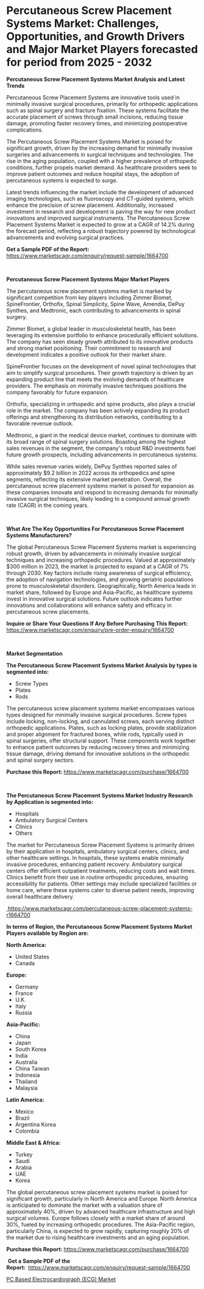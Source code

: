 <p><h1>Percutaneous Screw Placement Systems Market: Challenges, Opportunities, and Growth Drivers and Major Market Players forecasted for period from 2025 - 2032</h1></p><p><strong>Percutaneous Screw Placement Systems Market Analysis and Latest Trends</strong></p>
<p><p>Percutaneous Screw Placement Systems are innovative tools used in minimally invasive surgical procedures, primarily for orthopedic applications such as spinal surgery and fracture fixation. These systems facilitate the accurate placement of screws through small incisions, reducing tissue damage, promoting faster recovery times, and minimizing postoperative complications.</p><p>The Percutaneous Screw Placement Systems Market is poised for significant growth, driven by the increasing demand for minimally invasive surgeries and advancements in surgical techniques and technologies. The rise in the aging population, coupled with a higher prevalence of orthopedic conditions, further propels market demand. As healthcare providers seek to improve patient outcomes and reduce hospital stays, the adoption of percutaneous systems is expected to surge.</p><p>Latest trends influencing the market include the development of advanced imaging technologies, such as fluoroscopy and CT-guided systems, which enhance the precision of screw placement. Additionally, increased investment in research and development is paving the way for new product innovations and improved surgical instruments. The Percutaneous Screw Placement Systems Market is expected to grow at a CAGR of 14.2% during the forecast period, reflecting a robust trajectory powered by technological advancements and evolving surgical practices.</p></p>
<p><strong>Get a Sample PDF of the Report:&nbsp;</strong> <a href="https://www.marketscagr.com/enquiry/request-sample/1664700?utm_campaign=1905&utm_medium=2&utm_source=Github&utm_content=ia&utm_term=23032025&utm_id=percutaneous-screw-placement-systems">https://www.marketscagr.com/enquiry/request-sample/1664700</a></p>
<p>&nbsp;</p>
<p><strong>Percutaneous Screw Placement Systems Major Market Players</strong></p>
<p><p>The percutaneous screw placement systems market is marked by significant competition from key players including Zimmer Biomet, SpineFrontier, Orthofix, Spinal Simplicity, Spine Wave, Amendia, DePuy Synthes, and Medtronic, each contributing to advancements in spinal surgery.</p><p>Zimmer Biomet, a global leader in musculoskeletal health, has been leveraging its extensive portfolio to enhance procedurally efficient solutions. The company has seen steady growth attributed to its innovative products and strong market positioning. Their commitment to research and development indicates a positive outlook for their market share.</p><p>SpineFrontier focuses on the development of novel spinal technologies that aim to simplify surgical procedures. Their growth trajectory is driven by an expanding product line that meets the evolving demands of healthcare providers. The emphasis on minimally invasive techniques positions the company favorably for future expansion.</p><p>Orthofix, specializing in orthopedic and spine products, also plays a crucial role in the market. The company has been actively expanding its product offerings and strengthening its distribution networks, contributing to a favorable revenue outlook. </p><p>Medtronic, a giant in the medical device market, continues to dominate with its broad range of spinal surgery solutions. Boasting among the highest sales revenues in the segment, the company's robust R&D investments fuel future growth prospects, including advancements in percutaneous systems.</p><p>While sales revenue varies widely, DePuy Synthes reported sales of approximately $9.2 billion in 2022 across its orthopedics and spine segments, reflecting its extensive market penetration. Overall, the percutaneous screw placement systems market is poised for expansion as these companies innovate and respond to increasing demands for minimally invasive surgical techniques, likely leading to a compound annual growth rate (CAGR) in the coming years.</p></p>
<p>&nbsp;</p>
<p><strong>What Are The Key Opportunities For Percutaneous Screw Placement Systems Manufacturers?</strong></p>
<p><p>The global Percutaneous Screw Placement Systems market is experiencing robust growth, driven by advancements in minimally invasive surgical techniques and increasing orthopedic procedures. Valued at approximately $300 million in 2023, the market is projected to expand at a CAGR of 7% through 2030. Key factors include rising awareness of surgical efficiency, the adoption of navigation technologies, and growing geriatric populations prone to musculoskeletal disorders. Geographically, North America leads in market share, followed by Europe and Asia-Pacific, as healthcare systems invest in innovative surgical solutions. Future outlook indicates further innovations and collaborations will enhance safety and efficacy in percutaneous screw placements.</p></p>
<p><strong>Inquire or Share Your Questions If Any Before Purchasing This Report:</strong> <a href="https://www.marketscagr.com/enquiry/pre-order-enquiry/1664700?utm_campaign=1905&utm_medium=2&utm_source=Github&utm_content=ia&utm_term=23032025&utm_id=percutaneous-screw-placement-systems">https://www.marketscagr.com/enquiry/pre-order-enquiry/1664700</a></p>
<p>&nbsp;</p>
<p><strong>Market Segmentation</strong></p>
<p><strong>The Percutaneous Screw Placement Systems Market Analysis by types is segmented into:</strong></p>
<p><ul><li>Screw Types</li><li>Plates</li><li>Rods</li></ul></p>
<p><p>The percutaneous screw placement systems market encompasses various types designed for minimally invasive surgical procedures. Screw types include locking, non-locking, and cannulated screws, each serving distinct orthopedic applications. Plates, such as locking plates, provide stabilization and proper alignment for fractured bones, while rods, typically used in spinal surgeries, offer structural support. These components work together to enhance patient outcomes by reducing recovery times and minimizing tissue damage, driving demand for innovative solutions in the orthopedic and spinal surgery sectors.</p></p>
<p><strong>Purchase this Report:&nbsp;</strong><a href="https://www.marketscagr.com/purchase/1664700?utm_campaign=1905&utm_medium=2&utm_source=Github&utm_content=ia&utm_term=23032025&utm_id=percutaneous-screw-placement-systems">https://www.marketscagr.com/purchase/1664700</a></p>
<p>&nbsp;</p>
<p><strong>The Percutaneous Screw Placement Systems Market Industry Research by Application is segmented into:</strong></p>
<p><ul><li>Hospitals</li><li>Ambulatory Surgical Centers</li><li>Clinics</li><li>Others</li></ul></p>
<p><p>The market for Percutaneous Screw Placement Systems is primarily driven by their application in hospitals, ambulatory surgical centers, clinics, and other healthcare settings. In hospitals, these systems enable minimally invasive procedures, enhancing patient recovery. Ambulatory surgical centers offer efficient outpatient treatments, reducing costs and wait times. Clinics benefit from their use in routine orthopedic procedures, ensuring accessibility for patients. Other settings may include specialized facilities or home care, where these systems cater to diverse patient needs, improving overall healthcare delivery.</p></p>
<p><a href="https://www.marketscagr.com/percutaneous-screw-placement-systems-r1664700?utm_campaign=1905&utm_medium=2&utm_source=Github&utm_content=ia&utm_term=23032025&utm_id=percutaneous-screw-placement-systems">&nbsp;https://www.marketscagr.com/percutaneous-screw-placement-systems-r1664700</a></p>
<p><strong>In terms of Region, the Percutaneous Screw Placement Systems Market Players available by Region are:</strong></p>
<p>
    <p> <strong> North America: </strong>
        <ul>
            <li>United States</li>
            <li>Canada</li>
        </ul>
        </p> 
    <p> <strong> Europe: </strong>
        <ul>
            <li>Germany</li>
            <li>France</li>
            <li>U.K.</li>
            <li>Italy</li>
            <li>Russia</li>
        </ul>
        </p> 
    <p> <strong> Asia-Pacific: </strong>
        <ul>
            <li>China</li>
            <li>Japan</li>
            <li>South Korea</li>
            <li>India</li>
            <li>Australia</li>
            <li>China Taiwan</li>
            <li>Indonesia</li>
            <li>Thailand</li>
            <li>Malaysia</li>
        </ul>
        </p> 
    <p> <strong> Latin America: </strong>
        <ul>
            <li>Mexico</li>
            <li>Brazil</li>
            <li>Argentina Korea</li>
            <li>Colombia</li>
        </ul>
        </p> 
    <p> <strong> Middle East & Africa: </strong>
        <ul>
            <li>Turkey</li>
            <li>Saudi</li>
            <li>Arabia</li>
            <li>UAE</li>
            <li>Korea</li>
        </ul>
    </p>
    </p>
<p><p>The global percutaneous screw placement systems market is poised for significant growth, particularly in North America and Europe. North America is anticipated to dominate the market with a valuation share of approximately 40%, driven by advanced healthcare infrastructure and high surgical volumes. Europe follows closely with a market share of around 30%, fueled by increasing orthopedic procedures. The Asia-Pacific region, particularly China, is expected to grow rapidly, capturing roughly 20% of the market due to rising healthcare investments and an aging population.</p></p>
<p><strong>Purchase this Report: </strong><a href="https://www.marketscagr.com/purchase/1664700?utm_campaign=1905&utm_medium=2&utm_source=Github&utm_content=ia&utm_term=23032025&utm_id=percutaneous-screw-placement-systems">https://www.marketscagr.com/purchase/1664700</a></p>
<p>&nbsp;<strong>Get a Sample PDF of the Report:&nbsp;&nbsp;</strong><a href="https://www.marketscagr.com/enquiry/request-sample/1664700?utm_campaign=1905&utm_medium=2&utm_source=Github&utm_content=ia&utm_term=23032025&utm_id=percutaneous-screw-placement-systems">https://www.marketscagr.com/enquiry/request-sample/1664700</a></p>
<p><strong></strong></p>
<p><p><a href="https://github.com/AshikRahman991/Market-Research-Report-List-2/blob/main/pc-based-electrocardiograph-ecg-market.md?utm_campaign=1905&utm_medium=2&utm_source=Github&utm_content=ia&utm_term=23032025&utm_id=percutaneous-screw-placement-systems">PC Based Electrocardiograph (ECG) Market</a></p></p>